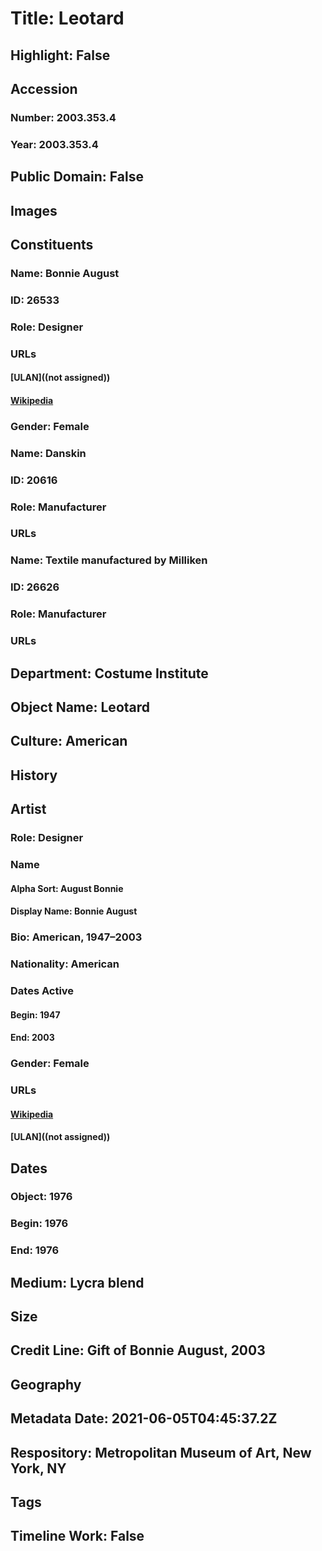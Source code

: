 # Title: Leotard
## Highlight: False
## Accession
### Number: 2003.353.4
### Year: 2003.353.4
## Public Domain: False
## Images
## Constituents
### Name: Bonnie August
### ID: 26533
### Role: Designer
### URLs
#### [ULAN]((not assigned))
#### [Wikipedia](https://www.wikidata.org/wiki/Q106548913)
### Gender: Female
### Name: Danskin
### ID: 20616
### Role: Manufacturer
### URLs
### Name: Textile manufactured by Milliken
### ID: 26626
### Role: Manufacturer
### URLs
## Department: Costume Institute
## Object Name: Leotard
## Culture: American
## History
## Artist
### Role: Designer
### Name
#### Alpha Sort: August Bonnie
#### Display Name: Bonnie August
### Bio: American, 1947–2003
### Nationality: American
### Dates Active
#### Begin: 1947
#### End: 2003
### Gender: Female
### URLs
#### [Wikipedia](https://www.wikidata.org/wiki/Q106548913)
#### [ULAN]((not assigned))
## Dates
### Object: 1976
### Begin: 1976
### End: 1976
## Medium: Lycra blend
## Size
## Credit Line: Gift of Bonnie August, 2003
## Geography
## Metadata Date: 2021-06-05T04:45:37.2Z
## Respository: Metropolitan Museum of Art, New York, NY
## Tags
## Timeline Work: False